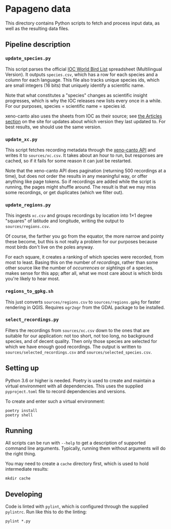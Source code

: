 Papageno data
=============

This directory contains Python scripts to fetch and process input data, as well
as the resulting data files.

Pipeline description
--------------------

### `update_species.py`

This script parses the official [IOC World Bird
List](https://www.worldbirdnames.org/ioc-lists/master-list-2/) spreadsheet
(Multilingual Version). It outputs `species.csv`, which has a row for each
species and a column for each language. This file also tracks unique species
ids, which are small integers (16 bits) that uniquely identify a scientific
name.

Note that what constitutes a "species" changes as scientific insight
progresses, which is why the IOC releases new lists every once in a while. For
our purposes, species = scientific name = species id.

xeno-canto also uses the sheets from IOC as their source; see [the Articles
section](https://www.xeno-canto.org/articles) on the site for updates about
which version they last updated to. For best results, we should use the same
version.

### `update_xc.py`

This script fetches recording metadata through the [xeno-canto
API](https://www.xeno-canto.org/explore/api) and writes it to `sources/xc.csv`.
It takes about an hour to run, but responses are cached, so if it fails for
some reason it can just be restarted.

Note that the xeno-canto API does pagination (returning 500 recordings at a
time), but does not order the results in any meaningful way, or offer anything
like page tokens. So if recordings are added while the script is running, the
pages might shuffle around. The result is that we may miss some recordings, or
get duplicates (which we filter out).

### `update_regions.py`

This ingests `xc.csv` and groups recordings by location into 1×1 degree
"squares" of latitude and longitude, writing the output to
`sources/regions.csv`.

Of course, the farther you go from the equator, the more narrow and pointy
these become, but this is not really a problem for our purposes because most
birds don't live on the poles anyway.

For each square, it creates a ranking of which species were recorded, from most
to least. Basing this on the number of _recordings_, rather than some other
source like the number of _occurrences_ or _sightings_ of a species, makes
sense for this app; after all, what we most care about is which birds you're
likely to hear most.

### `regions_to_gpkg.sh`

This just converts `sources/regions.csv` to `sources/regions.gpkg` for faster
rendering in QGIS. Requires `ogr2ogr` from the GDAL package to be installed.

### `select_recordings.py`

Filters the recordings from `sources/xc.csv` down to the ones that are suitable
for our application: not too short, not too long, no background species, and of
decent quality. Then only those species are selected for which we have enough
good recordings. The output is written to `sources/selected_recordings.csv` and
`sources/selected_species.csv`.

Setting up
----------

Python 3.6 or higher is needed. Poetry is used to create and maintain a virtual
environment with all dependencies. This uses the supplied `pyproject.toml` file
to record dependencies and versions.

To create and enter such a virtual environment:

    poetry install
    poetry shell

Running
-------

All scripts can be run with `--help` to get a description of supported command
line arguments. Typically, running them without arguments will do the right
thing.

You may need to create a `cache` directory first, which is used to hold
intermediate results:

    mkdir cache

Developing
----------

Code is linted with `pylint`, which is configured through the supplied
`pylintrc`. Run like this to do the linting:

    pylint *.py
